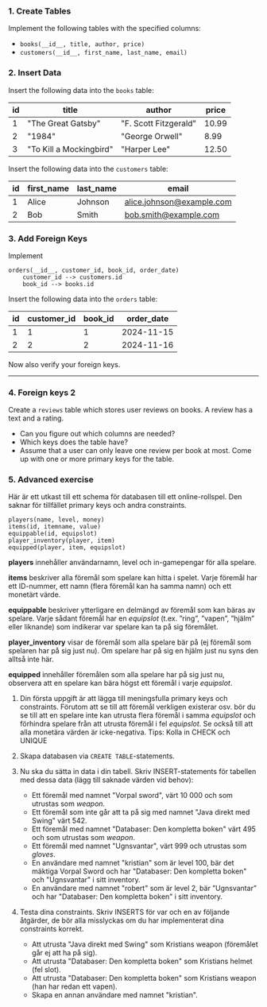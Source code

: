 ### 1. **Create Tables**

Implement the following tables with the specified columns:

- `books(__id__, title, author, price)`
- `customers(__id__, first_name, last_name, email)`

### 2. **Insert Data**

Insert the following data into the `books` table:

| id  | title                   | author                | price |
| --- | ----------------------- | --------------------- | ----- |
| 1   | "The Great Gatsby"      | "F. Scott Fitzgerald" | 10.99 |
| 2   | "1984"                  | "George Orwell"       | 8.99  |
| 3   | "To Kill a Mockingbird" | "Harper Lee"          | 12.50 |

Insert the following data into the `customers` table:

| id  | first_name | last_name | email                     |
| --- | ---------- | --------- | ------------------------- |
| 1   | Alice      | Johnson   | alice.johnson@example.com |
| 2   | Bob        | Smith     | bob.smith@example.com     |

### 3. **Add Foreign Keys**

Implement

```
orders(__id__, customer_id, book_id, order_date)
    customer_id --> customers.id
    book_id --> books.id
```

Insert the following data into the `orders` table:

| id  | customer_id | book_id | order_date |
| --- | ----------- | ------- | ---------- |
| 1   | 1           | 1       | 2024-11-15 |
| 2   | 2           | 2       | 2024-11-16 |

Now also verify your foreign keys.

---

### 4. **Foreign keys 2**

Create a `reviews` table which stores user reviews on books. A review has a text and a rating.

- Can you figure out which columns are needed?
- Which keys does the table have?
- Assume that a user can only leave one review per book at most. Come up with one or more primary keys for the table.

### 5. Advanced exercise

Här är ett utkast till ett schema för databasen till ett online-rollspel. Den saknar för tillfället primary keys och andra constraints.

```
players(name, level, money)
items(id, itemname, value)
equippable(id, equipslot)
player_inventory(player, item)
equipped(player, item, equipslot)
```

**players** innehåller användarnamn, level och in-gamepengar för alla spelare.

**items** beskriver alla föremål som spelare kan hitta i spelet. Varje föremål har ett ID-nummer, ett namn (flera föremål kan ha samma namn) och ett monetärt värde.

**equippable** beskriver ytterligare en delmängd av föremål som kan bäras av spelare. Varje sådant föremål har en _equipslot_ (t.ex. ”ring”, ”vapen”, ”hjälm” eller liknande) som indikerar var spelare kan ta på sig föremålet.

**player_inventory** visar de föremål som alla spelare bär på (ej föremål som spelaren har på sig just nu). Om spelare har på sig en hjälm just nu syns den alltså inte här.

**equipped** innehåller föremålen som alla spelare har på sig just nu, observera att en spelare kan bära högst ett föremål i varje _equipslot_.

1. Din första uppgift är att lägga till meningsfulla primary keys och constraints. Förutom att se till att föremål verkligen existerar osv. bör du se till att en spelare inte kan utrusta flera föremål i samma _equipslot_ och förhindra spelare från att utrusta föremål i fel _equipslot_. Se också till att alla monetära värden är icke-negativa.
   Tips: Kolla in CHECK och UNIQUE

2. Skapa databasen via `CREATE TABLE`-statements.

3. Nu ska du sätta in data i din tabell. Skriv INSERT-statements för tabellen med dessa data (lägg till saknade värden vid behov):
   - Ett föremål med namnet "Vorpal sword", värt 10 000 och som utrustas som _weapon_.
   - Ett föremål som inte går att ta på sig med namnet "Java direkt med Swing" värt 542.
   - Ett föremål med namnet "Databaser: Den kompletta boken" värt 495 och som utrustas som _weapon_.
   - Ett föremål med namnet "Ugnsvantar", värt 999 och utrustas som _gloves_.
   - En användare med namnet "kristian" som är level 100, bär det mäktiga Vorpal Sword och har "Databaser: Den kompletta boken" och "Ugnsvantar" i sitt inventory.
   - En användare med namnet "robert" som är level 2, bär ”Ugnsvantar” och har "Databaser: Den kompletta boken" i sitt inventory.
4. Testa dina constraints. Skriv INSERTS för var och en av följande åtgärder, de bör alla misslyckas om du har implementerat dina constraints korrekt.
   - Att utrusta "Java direkt med Swing" som Kristians weapon (föremålet går ej att ha på sig).
   - Att utrusta "Databaser: Den kompletta boken" som Kristians helmet (fel slot).
   - Att utrusta "Databaser: Den kompletta boken" som Kristians weapon (han har redan ett vapen).
   - Skapa en annan användare med namnet "kristian".